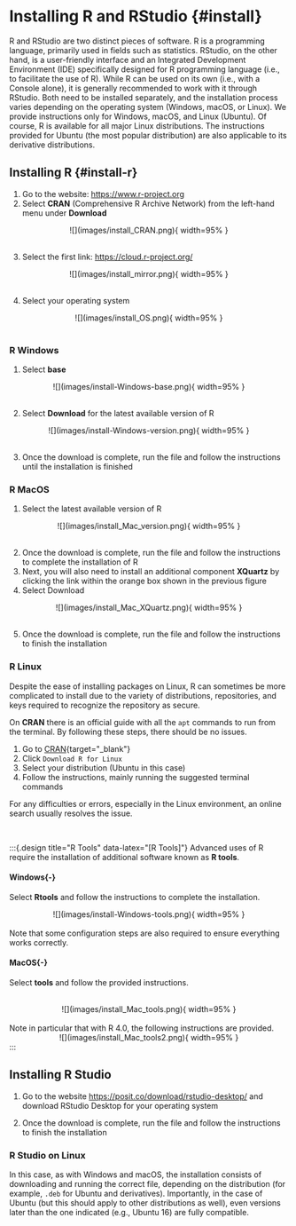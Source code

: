 # Installing R and RStudio {#install}

R and RStudio are two distinct pieces of software. R is a programming language, primarily used in fields such as statistics. RStudio, on the other hand, is a user-friendly interface and an Integrated Development Environment (IDE) specifically designed for R programming language (i.e., to facilitate the use of R). While R can be used on its own (i.e., with a Console alone), it is generally recommended to work with it through RStudio. Both need to be installed separately, and the installation process varies depending on the operating system (Windows, macOS, or Linux). We provide instructions only for Windows, macOS, and Linux (Ubuntu). Of course, R is available for all major Linux distributions. The instructions provided for Ubuntu (the most popular distribution) are also applicable to its derivative distributions.


## Installing R {#install-r}

1. Go to the website: <a href="https://www.r-project.org" target="_blank">https://www.r-project.org</a>
2. Select **CRAN** (Comprehensive R Archive Network) from the left-hand menu under **Download**

<center>
![](images/install_CRAN.png){ width=95% }
</center>
<br>

3. Select the first link: <a href="https://cloud.r-project.org" target="_blank">https://cloud.r-project.org/</a>

<center>
![](images/install_mirror.png){ width=95% }
</center>
<br>
    
4. Select your operating system

<center>
![](images/install_OS.png){ width=95% }
</center>
<br>

### R Windows

1. Select **base**

<center>
![](images/install-Windows-base.png){ width=95% }
</center>
<br>
  
2. Select **Download** for the latest available version of R

<center>
![](images/install-Windows-version.png){ width=95% }
</center>
<br>

3. Once the download is complete, run the file and follow the instructions until the installation is finished

### R MacOS

1. Select the latest available version of R

<center>
![](images/install_Mac_version.png){ width=95% }
</center>
<br>

2. Once the download is complete, run the file and follow the instructions to complete the installation of R
3. Next, you will also need to install an additional component **XQuartz** by clicking the link within the orange box shown in the previous figure
4. Select Download

<center>
![](images/install_Mac_XQuartz.png){ width=95% }
</center>
<br>

5. Once the download is complete, run the file and follow the instructions to finish the installation

### R Linux

Despite the ease of installing packages on Linux, R can sometimes be more complicated to install due to the variety of distributions, repositories, and keys required to recognize the repository as secure.

On **CRAN** there is an official guide with all the `apt` commands to run from the terminal. By following these steps, there should be no issues.

1. Go to [CRAN](https://cran.r-project.org/){target="_blank"}
2. Click `Download R for Linux`
3. Select your distribution (Ubuntu in this case)
4. Follow the instructions, mainly running the suggested terminal commands

For any difficulties or errors, especially in the Linux environment, an online search usually resolves the issue.


<br>

:::{.design title="R Tools" data-latex="[R Tools]"}
Advanced uses of R require the installation of additional software known as **R tools**.

#### Windows{-}

Select **Rtools** and follow the instructions to complete the installation.
<br>
<center>
![](images/install-Windows-tools.png){ width=95% }
</center>
<br>
Note that some configuration steps are also required to ensure everything works correctly.

#### MacOS{-}

Select **tools** and follow the provided instructions.

<br>
<center>
![](images/install_Mac_tools.png){ width=95% }
</center>
<br>
Note in particular that with R 4.0, the following instructions are provided.

<br>
<center>
![](images/install_Mac_tools2.png){ width=95% }
</center>
:::

## Installing R Studio

1. Go to the website https://posit.co/download/rstudio-desktop/ and download RStudio Desktop for your operating system

2. Once the download is complete, run the file and follow the instructions to finish the installation


### R Studio on Linux

In this case, as with Windows and macOS, the installation consists of downloading and running the correct file, depending on the distribution (for example, `.deb` for Ubuntu and derivatives). Importantly, in the case of Ubuntu (but this should apply to other distributions as well), even versions later than the one indicated (e.g., Ubuntu 16) are fully compatible.
